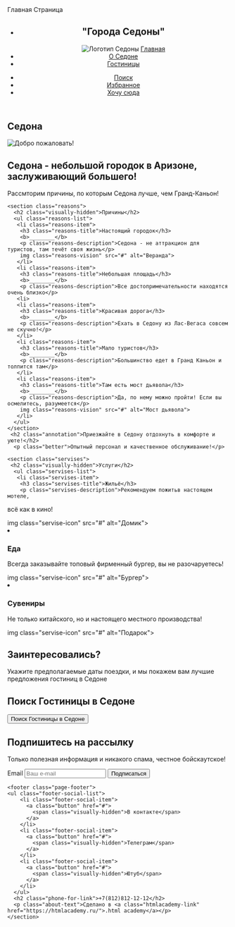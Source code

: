 <!DOCTYPE html>
<html lang="ru">
  <head>
    <meta charset="utf-8">
    <title>Седона</title>
  </head>
  <body>Главная Страница</body>
<header class="page-header">
 <nav class="navigation">
    <ul class="navigation-list">
      <li class="navigation-item">
      <h1 class="visually-hidden">"Города Седоны"</h1>
      <img class="logo" src="#" alt="Логотип Седоны">
      <a class="navigation-link" href="#">Главная</a>
      </li>
       <li class="navigation-item">
      <a class="navigation-link" href="#">О Седоне</a>
      </li>
       <li class="navigation-item">
      <a class="navigation-link" href="#">Гостиницы</a>
      </li>
      </ul>
      <ul class="navigation-list navigation-user">
          <li class="navigation-item">
            <a class="navigation-link" href="#">
              <span class="visually-hidden">
                Поиск
              </span>
            </a>
          </li>
          <li class="navigation-item">
            <a class="navigation-link" href="#">
              <span class="visually-hidden">
                Избранное
              </span>
            </a>
          </li>
          <li class="navigation-item">
            <a class="navigation-link" href="#">
              <span class="visually-hidden">
              Хочу сюда
              </span>
            </a>
          </li>
          </ul>
      </nav>
    </header>
    <main class="main-index">
    <section class="welcome">
      <h1 class="visually-hidden">Седона</h1>
      <img class="preview" src="#" alt="Добро пожаловать!">
      <h2 class="annotation">Седона - небольшой городок в Аризоне, заслуживающий большего!</h2>
      <p class="better">Рассмторим причины, по которым Седона лучше, чем Гранд-Каньон!</p>
      </section>

    <section class="reasons">
      <h2 class="visually-hidden">Причины</h2>
      <ul class="reasons-list">
       <li class="reasons-item">
        <h3 class="reasons-title">Настоящий городок</h3>
        <b>________</b>
        <p class="reasons-description">Седона - не аттракцион для туристов, там течёт своя жизнь</p>
        img class="reasons-vision" src="#" alt="Веранда">
       </li>
       <li class="reasons-item">
        <h3 class="reasons-title">Небольшая площадь</h3>
        <b>________</b>
        <p class="reasons-description">Все достопримечательности находятся очень близко</p>
       <li>
       <li class="reasons-item">
        <h3 class="reasons-title">Красивая дорога</h3>
        <b>________</b>
        <p class="reasons-description">Ехать в Седону из Лас-Вегаса совсем не скучно!</p>
       </li>
       <li class="reasons-item">
        <h3 class="reasons-title">Мало туристов</h3>
        <b>________</b>
        <p class="reasons-description">Большинство едет в Гранд Каньон и толпится там</p>
       </li>
       <li class="reasons-item">
        <h3 class="reasons-title">Там есть мост дьявола</h3>
        <b>________</b>
        <p class="reasons-description">Да, по нему можно пройти! Если вы осмелитесь, разумеется</p>
        img class="reasons-vision" src="#" alt="Мост дьявола">
       </li>
      </ul>
    </section>
     <h2 class="annotation">Приезжайте в Седону отдохнуть в комфорте и уюте!</h2>
      <p class="better">Опытный персонал и качественное обслуживание!</p>

    <section class="servises">
     <h2 class="visually-hidden">Услуги</h2>
      <ul class="servises-list">
       <li class="servises-item">
        <h3 class="servises-title">Жильё</h3>
        <p class="servises-description">Рекомендуем пожитьв настоящем мотеле, 
всё как в кино!</p>
        img class="servise-icon" src="#" alt="Домик">
       </li>
       <li class="servises-item">
        <h3 class="servises-title">Еда</h3>
        <p class="servises-description">Всегда заказывайте
топовый фирменный бургер, вы не разочаруетесь!</p>
        img class="servise-icon" src="#" alt="Бургер">
        </li>
        <li class="servises-item">
        <h3 class="servises-title">Сувениры</h3>
        <p class="servises-description">Не только китайского, 
но и настоящего местного производства!</p>
        img class="servise-icon" src="#" alt="Подарок">
      </li>
      </ul>
    </section>
        <h2 class="annotation">Заинтересовались?</h2>
      <p class="better">Укажите предполагаемые даты поездки, и мы покажем вам лучшие предложения гостиниц в Седоне</p>
    <section class="appointment">
        <h2 class="appointment-title">Поиск Гостиницы в Седоне</h2>
        <form class="appointment-form" action="https://echo.htmlacademy.ru/" method="post">
          <button class="button" type="submit">Поиск Гостиницы в Седоне</button>
        </form>
      </section>
    <div class="subscribe">
        <h2 class="subscribe-mailing">Подпишитесь на рассылку</h2>
      <p class="usefull-info">Только полезная информация и никакого спама, честное бойскаутское!</p>
       <section class="newsletter">
      <form class="newsletter-form" action="https://echo.htmlacademy.ru/" method="post">
        <label for="newsletter-email">Email</label>
        <input class="field" placeholder="Ваш e-mail" type="email" name="newsletter-email" id="newsletter-email" required>
        <button class="button newsletter-button" type="submit">
          <span class="visually-hidden">Подписаться</span>
        </button>
      </form>
    </section>
    </div>
    </main>

    <footer class="page-footer">
    <ul class="footer-social-list">
        <li class="footer-social-item">
          <a class="button" href="#">
            <span class="visually-hidden">В контакте</span>
          </a>
        </li>
        <li class="footer-social-item">
          <a class="button" href="#">
            <span class="visually-hidden">Телеграм</span>
          </a>
        </li>
        <li class="footer-social-item">
          <a class="button" href="#">
            <span class="visually-hidden">Ютуб</span>
          </a>
        </li>
      </ul>
      <h2 class="phone-for-link">+7(812)812-12-12</h2>
      <p class="about-text">Сделано в <a class="htmlacademy-link" href="https://htmlacademy.ru/">.html academy</a></p>
    </section>
  </footer>
    </body>
</html>
